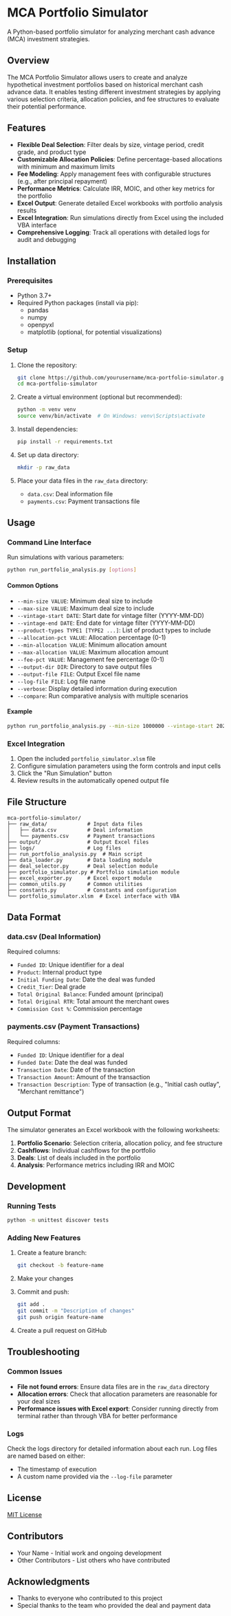 # MCA Portfolio Simulator

A Python-based portfolio simulator for analyzing merchant cash advance (MCA) investment strategies.

## Overview

The MCA Portfolio Simulator allows users to create and analyze hypothetical investment portfolios based on historical merchant cash advance data. It enables testing different investment strategies by applying various selection criteria, allocation policies, and fee structures to evaluate their potential performance.

## Features

- **Flexible Deal Selection**: Filter deals by size, vintage period, credit grade, and product type
- **Customizable Allocation Policies**: Define percentage-based allocations with minimum and maximum limits
- **Fee Modeling**: Apply management fees with configurable structures (e.g., after principal repayment)
- **Performance Metrics**: Calculate IRR, MOIC, and other key metrics for the portfolio
- **Excel Output**: Generate detailed Excel workbooks with portfolio analysis results
- **Excel Integration**: Run simulations directly from Excel using the included VBA interface
- **Comprehensive Logging**: Track all operations with detailed logs for audit and debugging

## Installation

### Prerequisites

- Python 3.7+
- Required Python packages (install via pip):
  - pandas
  - numpy
  - openpyxl
  - matplotlib (optional, for potential visualizations)

### Setup

1. Clone the repository:
   ```bash
   git clone https://github.com/yourusername/mca-portfolio-simulator.git
   cd mca-portfolio-simulator
   ```

2. Create a virtual environment (optional but recommended):
   ```bash
   python -m venv venv
   source venv/bin/activate  # On Windows: venv\Scripts\activate
   ```

3. Install dependencies:
   ```bash
   pip install -r requirements.txt
   ```

4. Set up data directory:
   ```bash
   mkdir -p raw_data
   ```

5. Place your data files in the `raw_data` directory:
   - `data.csv`: Deal information file
   - `payments.csv`: Payment transactions file

## Usage

### Command Line Interface

Run simulations with various parameters:

```bash
python run_portfolio_analysis.py [options]
```

#### Common Options

- `--min-size VALUE`: Minimum deal size to include
- `--max-size VALUE`: Maximum deal size to include
- `--vintage-start DATE`: Start date for vintage filter (YYYY-MM-DD)
- `--vintage-end DATE`: End date for vintage filter (YYYY-MM-DD)
- `--product-types TYPE1 [TYPE2 ...]`: List of product types to include
- `--allocation-pct VALUE`: Allocation percentage (0-1)
- `--min-allocation VALUE`: Minimum allocation amount
- `--max-allocation VALUE`: Maximum allocation amount
- `--fee-pct VALUE`: Management fee percentage (0-1)
- `--output-dir DIR`: Directory to save output files
- `--output-file FILE`: Output Excel file name
- `--log-file FILE`: Log file name
- `--verbose`: Display detailed information during execution
- `--compare`: Run comparative analysis with multiple scenarios

#### Example

```bash
python run_portfolio_analysis.py --min-size 1000000 --vintage-start 2023-01-01 --vintage-end 2023-12-31 --allocation-pct 0.25 --min-allocation 100000 --max-allocation 500000 --fee-pct 0.02 --output-file portfolio_2023_large.xlsx --verbose
```

### Excel Integration

1. Open the included `portfolio_simulator.xlsm` file
2. Configure simulation parameters using the form controls and input cells
3. Click the "Run Simulation" button
4. Review results in the automatically opened output file

## File Structure

```
mca-portfolio-simulator/
├── raw_data/             # Input data files
│   ├── data.csv          # Deal information
│   └── payments.csv      # Payment transactions
├── output/               # Output Excel files
├── logs/                 # Log files
├── run_portfolio_analysis.py  # Main script
├── data_loader.py        # Data loading module
├── deal_selector.py      # Deal selection module
├── portfolio_simulator.py # Portfolio simulation module
├── excel_exporter.py     # Excel export module
├── common_utils.py       # Common utilities
├── constants.py          # Constants and configuration
└── portfolio_simulator.xlsm  # Excel interface with VBA
```

## Data Format

### data.csv (Deal Information)

Required columns:
- `Funded ID`: Unique identifier for a deal
- `Product`: Internal product type
- `Initial Funding Date`: Date the deal was funded
- `Credit_Tier`: Deal grade
- `Total Original Balance`: Funded amount (principal)
- `Total Original RTR`: Total amount the merchant owes
- `Commission Cost %`: Commission percentage

### payments.csv (Payment Transactions)

Required columns:
- `Funded ID`: Unique identifier for a deal
- `Funded Date`: Date the deal was funded
- `Transaction Date`: Date of the transaction
- `Transaction Amount`: Amount of the transaction
- `Transaction Description`: Type of transaction (e.g., "Initial cash outlay", "Merchant remittance")

## Output Format

The simulator generates an Excel workbook with the following worksheets:

1. **Portfolio Scenario**: Selection criteria, allocation policy, and fee structure
2. **Cashflows**: Individual cashflows for the portfolio
3. **Deals**: List of deals included in the portfolio
4. **Analysis**: Performance metrics including IRR and MOIC

## Development

### Running Tests

```bash
python -m unittest discover tests
```

### Adding New Features

1. Create a feature branch:
   ```bash
   git checkout -b feature-name
   ```

2. Make your changes

3. Commit and push:
   ```bash
   git add .
   git commit -m "Description of changes"
   git push origin feature-name
   ```

4. Create a pull request on GitHub

## Troubleshooting

### Common Issues

- **File not found errors**: Ensure data files are in the `raw_data` directory
- **Allocation errors**: Check that allocation parameters are reasonable for your deal sizes
- **Performance issues with Excel export**: Consider running directly from terminal rather than through VBA for better performance

### Logs

Check the logs directory for detailed information about each run. Log files are named based on either:
- The timestamp of execution
- A custom name provided via the `--log-file` parameter

## License

[MIT License](LICENSE)

## Contributors

- Your Name - Initial work and ongoing development
- Other Contributors - List others who have contributed

## Acknowledgments

- Thanks to everyone who contributed to this project
- Special thanks to the team who provided the deal and payment data